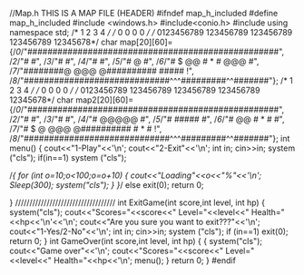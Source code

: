 //Map.h  THIS IS A MAP FILE (HEADER)
#ifndef map_h_included
#define map_h_included
#include <windows.h>
#include<conio.h>
#include <cstdlib>
using namespace std;
                  /*              1         2         3         4        */
                  /*              0         0         0         0        */
                  /*    0123456789 123456789 123456789 123456789 12345678*/
char map[20][60]={/*0*/"##################################################",
                  /*2*/"#                                                #",
                  /*3*/"#                                                #",
                  /*4*/"#                                                #",
                  /*5*/"#                                     @          #",
	        			  /*6*/"#  $  @@           #   *    #        @@@         #",
	        			  /*7*/"########@  @@@    @##########       #####        !",
        				  /*8*/"#############################^^^#########^^#######"};
                  /*               1         2         3         4        */
                  /*               0         0         0         0        */
                  /*     0123456789 123456789 123456789 123456789 12345678*/
char map2[20][60]={/*0*/"##################################################",
                   /*2*/"#                                                #",
				           /*3*/"#                                                #",
        				   /*4*/"#         @@@@@                                  #",
				           /*5*/"#         #####                                  #",
				           /*6*/"#    @@             #   *    #                   #",
			 	           /*7*/"#  $    @  @@@    @##########   #    *  #        !",
	        			   /*8*/"#############################^^^#########^^#######"};
int menu()
{
	cout<<"1-Play"<<'\n';
	cout<<"2-Exit"<<'\n';
       int in; 
        cin>>in;
         system ("cls");
 if(in==1) system ("cls");

/*{
 for (int o=10;o<100;o=o+10)
 {
	 cout<<"Loading"<<o<<"%"<<'\n';
      Sleep(300);
	 system("cls");
 }
}*/
else exit(0); 
return 0;

}
///////////////////////////////////
int ExitGame(int score,int level, int hp)
{
    system("cls");
	cout<<"Scores="<<score<<" Level="<<level<<" Health="<<hp<<'\n'<<'\n';
        cout<<"Are you sure you want to exit???"<<'\n';
	    cout<<"1-Yes/2-No"<<'\n';
       int in; 
        cin>>in;
         system ("cls");
      if (in==1) 
		  exit(0);
		  return 0;
}
int GameOver(int score,int level, int hp)
{
	{
		system("cls");
		cout<<"Game over"<<'\n';
		cout<<"Scores="<<score<<" Level="<<level<<" Health="<<hp<<'\n';
		menu();
	}
return 0;
}
#endif
